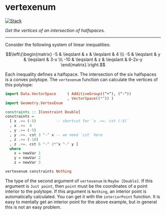 # vertexenum

<!-- badges: start -->
[![Stack](https://github.com/stla/vertexenum/actions/workflows/Stack.yml/badge.svg)](https://github.com/stla/vertexenum/actions/workflows/Stack.yml)
<!-- badges: end -->

*Get the vertices of an intersection of halfspaces.*

____

Consider the following system of linear inequalities:

$$\left\{\begin{matrix} -5 & \leqslant & x & \leqslant & 4 \\\ -5 & \leqslant & y & \leqslant & 3-x \\\ -10 & \leqslant & z & \leqslant & 6-2x-y \end{matrix}.\right.$$

Each inequality defines a halfspace. The intersection of the six halfspaces is
a convex polytope. The `vertexenum` function can calculate the vertices of this 
polytope:

```haskell
import Data.VectorSpace     ( AdditiveGroup((^+^), (^-^))
                            , VectorSpace((*^)) )
import Geometry.VertexEnum

constraints :: [Constraint Double]
constraints =
  [ x .>= (-5)         -- shortcut for `x .>=. cst (-5)`
  , x .<=  4
  , y .>= (-5)
  , y .<=. cst 3 ^-^ x -- we need `cst` here
  , z .>= (-10)
  , z .<=. cst 6 ^-^ 2*^x ^-^ y ]
  where
    x = newVar 1
    y = newVar 2
    z = newVar 3

vertexenum constraints Nothing
```

The type of the second argument of `vertexenum` is `Maybe [Double]`. If this 
argument is `Just point`, then `point` must be the coordinates of a point 
interior to the polytope. If this argument is `Nothing`, an interior point 
is automatically calculated. You can get it with the `interiorPoint` function. 
It is easy to mentally get an interior point for the above example, but in 
general this is not an easy problem.